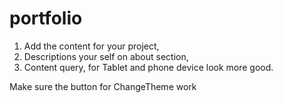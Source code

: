 # portfolio

1. Add the content for your project,
2. Descriptions your self on about section,
5. Content query, for Tablet and phone device look more good.

Make sure the button for ChangeTheme work